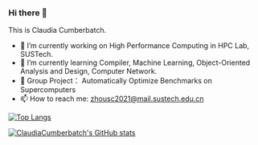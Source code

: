 ### Hi there 👋 

This is Claudia Cumberbatch.

<!--
**ClaudiaCumberbatch/ClaudiaCumberbatch** is a ✨ _special_ ✨ repository because its `README.md` (this file) appears on your GitHub profile.

Here are some ideas to get you started:

- 🔭 I’m currently working on ...
- 🌱 I’m currently learning ...
- 👯 I’m looking to collaborate on ...
- 🤔 I’m looking for help with ...
- 💬 Ask me about ...
- 📫 How to reach me: ...
- 😄 Pronouns: ...
- ⚡ Fun fact: ...
-->

- 🔭 I’m currently working on High Performance Computing in HPC Lab, SUSTech.
- 🌱 I’m currently learning Compiler, Machine Learning, Object-Oriented Analysis and Design, Computer Network.
- 🤝 Group Project： Automatically Optimize Benchmarks on Supercomputers
- 📫 How to reach me: zhousc2021@mail.sustech.edu.cn


[![Top Langs](https://github-readme-stats.vercel.app/api/top-langs/?username=ClaudiaCumberbatch&layout=donut)](https://github.com/anuraghazra/github-readme-stats)

[![ClaudiaCumberbatch's GitHub stats](https://github-readme-stats.vercel.app/api?username=ClaudiaCumberbatch&show_icons=true&theme=vue)](https://github.com/anuraghazra/github-readme-stats)


